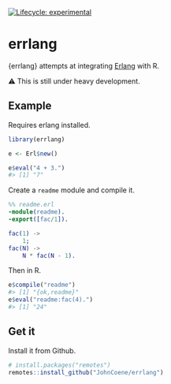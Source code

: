
<!-- README.md is generated from README.Rmd. Please edit that file -->

<!-- badges: start -->

[![Lifecycle:
experimental](https://img.shields.io/badge/lifecycle-experimental-orange.svg)](https://www.tidyverse.org/lifecycle/#experimental)
<!-- badges: end -->

# errlang

{errlang} attempts at integrating [Erlang](https://www.erlang.org/) with
R.

:warning: This is still under heavy development.

## Example

Requires erlang installed.

``` r
library(errlang)

e <- Erl$new()

e$eval("4 + 3.")
#> [1] "7"
```

Create a `readme` module and compile it.

``` erlang
%% readme.erl
-module(readme).
-export([fac/1]).

fac(1) ->
    1;
fac(N) ->
    N * fac(N - 1).
```

Then in R.

``` r
e$compile("readme")
#> [1] "{ok,readme}"
e$eval("readme:fac(4).")
#> [1] "24"
```

## Get it

Install it from Github.

``` r
# install.packages("remotes")
remotes::install_github("JohnCoene/errlang")
```

